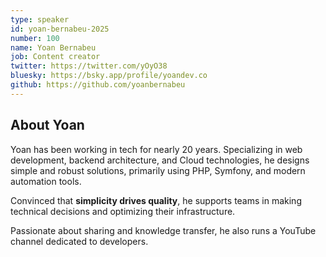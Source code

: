 ```yaml
---
type: speaker
id: yoan-bernabeu-2025
number: 100
name: Yoan Bernabeu
job: Content creator
twitter: https://twitter.com/yOyO38
bluesky: https://bsky.app/profile/yoandev.co
github: https://github.com/yoanbernabeu
---
```


## About Yoan

Yoan has been working in tech for nearly 20 years. Specializing in web development, backend architecture, and Cloud technologies, he designs simple and robust solutions, primarily using PHP, Symfony, and modern automation tools. 

Convinced that **simplicity drives quality**, he supports teams in making technical decisions and optimizing their infrastructure. 

Passionate about sharing and knowledge transfer, he also runs a YouTube channel dedicated to developers.

